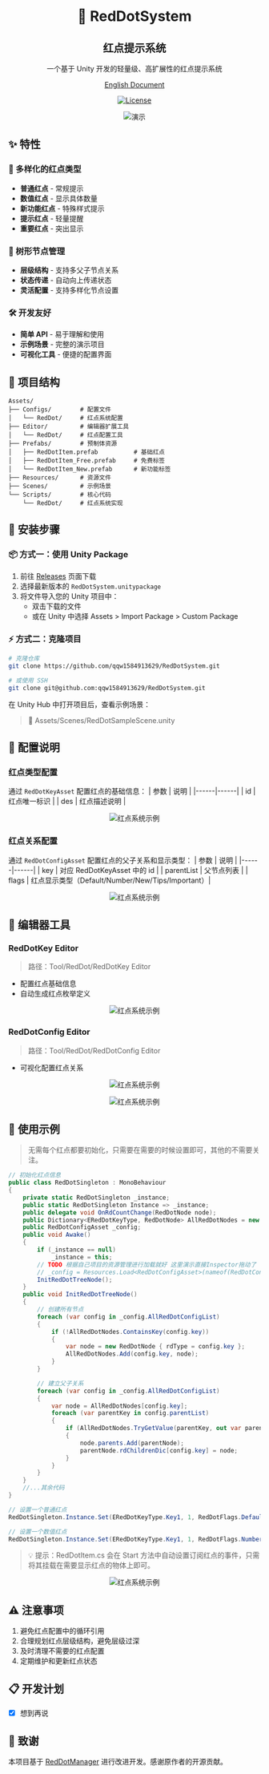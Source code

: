 <div align="center">
    <h1>🔴 RedDotSystem</h1>
    <h2>红点提示系统</h2>
    <p>一个基于 Unity 开发的轻量级、高扩展性的红点提示系统</p>
    <p><a href="README-EN.md">English Document</a></p>
</div>


<div align="center">

[![License](https://img.shields.io/badge/license-MIT-green.svg)](LICENSE)

<p align="center">

![演示](Images/Gif.gif)

</p>
</div>

## ✨ 特性

### 🎯 多样化的红点类型
- **普通红点** - 常规提示
- **数值红点** - 显示具体数量
- **新功能红点** - 特殊样式提示
- **提示红点** - 轻量提醒
- **重要红点** - 突出显示

### 🌲 树形节点管理
- **层级结构** - 支持多父子节点关系
- **状态传递** - 自动向上传递状态
- **灵活配置** - 支持多样化节点设置

### 🛠 开发友好
- **简单 API** - 易于理解和使用
- **示例场景** - 完整的演示项目
- **可视化工具** - 便捷的配置界面

## 📁 项目结构

```plaintext
Assets/
├── Configs/        # 配置文件
│   └── RedDot/     # 红点系统配置
├── Editor/         # 编辑器扩展工具
│   └── RedDot/     # 红点配置工具
├── Prefabs/        # 预制体资源
│   ├── RedDotItem.prefab          # 基础红点
│   ├── RedDotItem_Free.prefab     # 免费标签
│   └── RedDotItem_New.prefab      # 新功能标签
├── Resources/      # 资源文件
├── Scenes/         # 示例场景
└── Scripts/        # 核心代码
    └── RedDot/     # 红点系统实现
```
## 🚀 安装步骤

### 📦 方式一：使用 Unity Package

1. 前往 [Releases](https://github.com/qqw1584913629/RedDotSystem/releases) 页面下载
2. 选择最新版本的 `RedDotSystem.unitypackage`
3. 将文件导入您的 Unity 项目中：
   - 双击下载的文件
   - 或在 Unity 中选择 Assets > Import Package > Custom Package

### ⚡ 方式二：克隆项目

```bash
# 克隆仓库
git clone https://github.com/qqw1584913629/RedDotSystem.git

# 或使用 SSH
git clone git@github.com:qqw1584913629/RedDotSystem.git
```

在 Unity Hub 中打开项目后，查看示例场景：
> 📂 Assets/Scenes/RedDotSampleScene.unity


## 🔧 配置说明

### 红点类型配置
通过 `RedDotKeyAsset` 配置红点的基础信息：
| 参数 | 说明 |
|------|------|
| id   | 红点唯一标识 |
| des  | 红点描述说明 |

<p align="center">
    <img src="Images/RedDotKeyAsset.png" width="auto" alt="红点系统示例">
</p>

### 红点关系配置
通过 `RedDotConfigAsset` 配置红点的父子关系和显示类型：
| 参数 | 说明 |
|------|------|
| key  | 对应 RedDotKeyAsset 中的 id |
| parentList | 父节点列表 |
| flags | 红点显示类型（Default/Number/New/Tips/Important）|

<p align="center">
    <img src="Images/RedDotConfigAsset.png" width="auto" alt="红点系统示例">
</p>

## 🔨 编辑器工具

### RedDotKey Editor
> 路径：Tool/RedDot/RedDotKey Editor
- 配置红点基础信息
- 自动生成红点枚举定义

<p align="center">
    <img src="Images/RedDotEditorWindow.png" width="auto" alt="红点系统示例">
</p>

### RedDotConfig Editor
> 路径：Tool/RedDot/RedDotConfig Editor
- 可视化配置红点关系
<p align="center">
    <img src="Images/RedDotConfigEditorWindow1.png" width="auto" alt="红点系统示例">
</p>
<p align="center">
    <img src="Images/RedDotConfigEditorWindow2.png" width="auto" alt="红点系统示例">
</p>

## 📝 使用示例
> 无需每个红点都要初始化，只需要在需要的时候设置即可，其他的不需要关注。
```csharp
// 初始化红点信息
public class RedDotSingleton : MonoBehaviour
{
    private static RedDotSingleton _instance;
    public static RedDotSingleton Instance => _instance;
    public delegate void OnRdCountChange(RedDotNode node);
    public Dictionary<ERedDotKeyType, RedDotNode> AllRedDotNodes = new Dictionary<ERedDotKeyType, RedDotNode>();
    public RedDotConfigAsset _config;
    public void Awake()
    { 
        if (_instance == null)
            _instance = this;
        // TODO 根据自己项目的资源管理进行加载就好 这里演示直接Inspector拖动了
        // _config = Resources.Load<RedDotConfigAsset>(nameof(RedDotConfigAsset));
        InitRedDotTreeNode();
    }
    public void InitRedDotTreeNode()
    {
        // 创建所有节点
        foreach (var config in _config.AllRedDotConfigList)
        {
            if (!AllRedDotNodes.ContainsKey(config.key))
            {
                var node = new RedDotNode { rdType = config.key };
                AllRedDotNodes.Add(config.key, node);
            }
        }

        // 建立父子关系
        foreach (var config in _config.AllRedDotConfigList)
        {
            var node = AllRedDotNodes[config.key];
            foreach (var parentKey in config.parentList)
            {
                if (AllRedDotNodes.TryGetValue(parentKey, out var parentNode))
                {
                    node.parents.Add(parentNode);
                    parentNode.rdChildrenDic[config.key] = node;
                }
            }
        }
    }
    //...其余代码
}
```
```csharp
// 设置一个普通红点
RedDotSingleton.Instance.Set(ERedDotKeyType.Key1, 1, RedDotFlags.Default);

// 设置一个数值红点
RedDotSingleton.Instance.Set(ERedDotKeyType.Key1, 1, RedDotFlags.Number);
```

> 💡 提示：RedDotItem.cs 会在 Start 方法中自动设置订阅红点的事件，只需将其挂载在需要显示红点的物体上即可。
<p align="center">
    <img src="Images/RedDotItem.png" width="auto" alt="红点系统示例">
</p>

## ⚠️ 注意事项
1. 避免红点配置中的循环引用
2. 合理规划红点层级结构，避免层级过深
3. 及时清理不需要的红点配置
4. 定期维护和更新红点状态

## 📋 开发计划
- [x] 想到再说
<!-- - [ ] 添加更多红点样式
- [ ] 优化红点更新性能
- [ ] 支持红点条件配置
- [ ] 添加红点统计分析 -->

## 📝 致谢
本项目基于 [RedDotManager](https://github.com/SouthBegonia/RedDotManager) 进行改进开发。感谢原作者的开源贡献。
